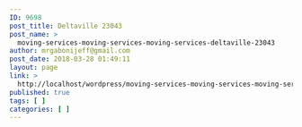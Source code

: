 ```yaml
---
ID: 9698
post_title: Deltaville 23043
post_name: >
  moving-services-moving-services-moving-services-deltaville-23043
author: mrgabonijeff@gmail.com
post_date: 2018-03-28 01:49:11
layout: page
link: >
  http://localhost/wordpress/moving-services-moving-services-moving-services-deltaville-23043/
published: true
tags: [ ]
categories: [ ]
---
```

